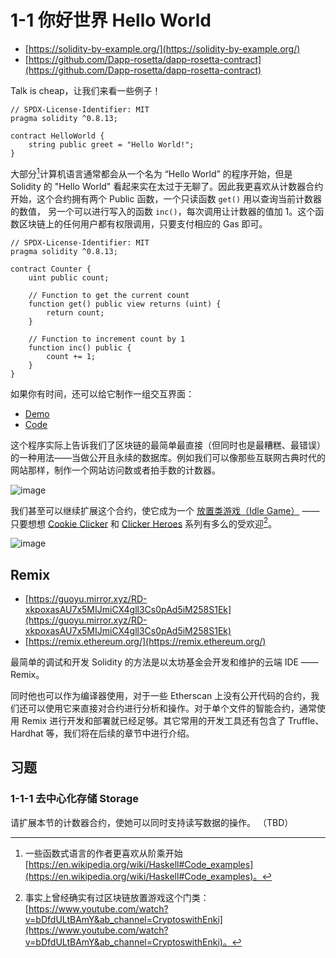 # 1-1 你好世界 Hello World

- [https://solidity-by-example.org/](https://solidity-by-example.org/)
- [https://github.com/Dapp-rosetta/dapp-rosetta-contract](https://github.com/Dapp-rosetta/dapp-rosetta-contract)

Talk is cheap，让我们来看一些例子！

```solidity
// SPDX-License-Identifier: MIT
pragma solidity ^0.8.13;

contract HelloWorld {
    string public greet = "Hello World!";
}
```

大部分[^1]计算机语言通常都会从一个名为 “Hello World” 的程序开始，但是 Solidity 的 "Hello World" 看起来实在太过于无聊了。因此我更喜欢从计数器合约开始，这个合约拥有两个 Public 函数，一个只读函数 `get()` 用以查询当前计数器的数值，
另一个可以进行写入的函数 `inc()`，每次调用让计数器的值加 1。这个函数区块链上的任何用户都有权限调用，只要支付相应的 Gas 即可。

```solidity
// SPDX-License-Identifier: MIT
pragma solidity ^0.8.13;

contract Counter {
    uint public count;

    // Function to get the current count
    function get() public view returns (uint) {
        return count;
    }

    // Function to increment count by 1
    function inc() public {
        count += 1;
    }
}
```

如果你有时间，还可以给它制作一组交互界面：
- [Demo](https://ethansnow2012.github.io/web3test)
- [Code](https://github.com/ethansnow2012/ethansnow2012.github.io/tree/master/src/containers/Web3TestPage)

这个程序实际上告诉我们了区块链的最简单最直接（但同时也是最糟糕、最错误）的一种用法——当做公开且永续的数据库。例如我们可以像那些互联网古典时代的网站那样，制作一个网站访问数或者拍手数的计数器。

![image](https://user-images.githubusercontent.com/2507027/190895862-f5cddd63-00ce-4f0b-a32f-c05fc9c1bdc3.png)

我们甚至可以继续扩展这个合约，使它成为一个 [放置类游戏（Idle Game）](https://store.steampowered.com/tags/zh-cn/%E6%87%92%E4%BA%BA%E6%B8%B8%E6%88%8F/) ——只要想想 [Cookie Clicker](https://store.steampowered.com/app/1454400/Cookie_Clicker/) 和 [Clicker Heroes](https://store.steampowered.com/app/363970/Clicker_Heroes/) 系列有多么的受欢迎[^2]。

![image](https://user-images.githubusercontent.com/2507027/190881981-21b48dcb-64ae-4c67-be86-f533fd7d7194.png)

[^1]: 一些函数式语言的作者更喜欢从阶乘开始 [https://en.wikipedia.org/wiki/Haskell#Code_examples](https://en.wikipedia.org/wiki/Haskell#Code_examples)。
[^2]: 事实上曾经确实有过区块链放置游戏这个门类：[https://www.youtube.com/watch?v=bDfdULtBAmY&ab_channel=CryptoswithEnki](https://www.youtube.com/watch?v=bDfdULtBAmY&ab_channel=CryptoswithEnki)。

## Remix

- [https://guoyu.mirror.xyz/RD-xkpoxasAU7x5MIJmiCX4gll3Cs0pAd5iM258S1Ek](https://guoyu.mirror.xyz/RD-xkpoxasAU7x5MIJmiCX4gll3Cs0pAd5iM258S1Ek)
- [https://remix.ethereum.org/](https://remix.ethereum.org/)

最简单的调试和开发 Solidity 的方法是以太坊基金会开发和维护的云端 IDE —— Remix。

同时他也可以作为编译器使用，对于一些 Etherscan 上没有公开代码的合约，我们还可以使用它来直接对合约进行分析和操作。对于单个文件的智能合约，通常使用 Remix 进行开发和部署就已经足够。其它常用的开发工具还有包含了 Truffle、Hardhat 等，我们将在后续的章节中进行介绍。

## 习题

### 1-1-1 去中心化存储 Storage
请扩展本节的计数器合约，使她可以同时支持读写数据的操作。
（TBD） 